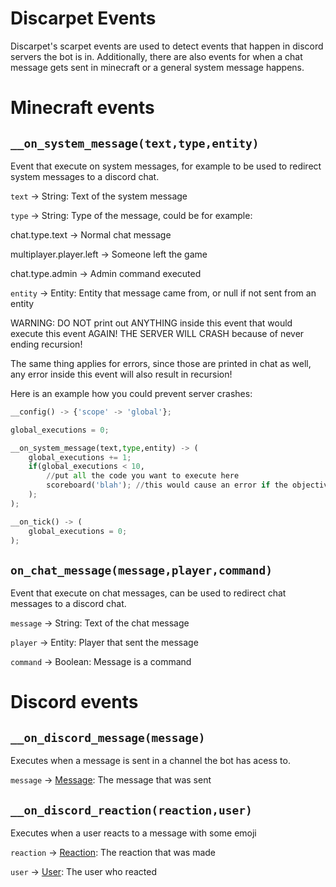 # Discarpet Events

Discarpet's scarpet events are used to detect events that happen in discord servers the bot is in. Additionally, there are also events for when a chat message gets sent in minecraft or a general system message happens.

# Minecraft events

## `__on_system_message(text,type,entity)`

Event that execute on system messages, for example to be used to redirect system messages to a discord chat.

`text` -> String: Text of the system message

`type` -> String: Type of the message, could be for example:
   
  chat.type.text -> Normal chat message

  multiplayer.player.left -> Someone left the game
  
  chat.type.admin -> Admin command executed

`entity` -> Entity: Entity that message came from, or null if not sent from an entity

WARNING: DO NOT print out ANYTHING inside this event that would execute this event AGAIN! THE SERVER WILL CRASH because of never ending recursion!

The same thing applies for errors, since those are printed in chat as well, any error inside this event will also result in recursion!

Here is an example how you could prevent server crashes:

```python
__config() -> {'scope' -> 'global'};

global_executions = 0;

__on_system_message(text,type,entity) -> (
    global_executions += 1;
    if(global_executions < 10,
        //put all the code you want to execute here
        scoreboard('blah'); //this would cause an error if the objective doesnt exist, which would instantly call the event again
    );
);

__on_tick() -> (
    global_executions = 0;
);
```

## `on_chat_message(message,player,command)`

Event that execute on chat messages, can be used to redirect chat messages to a discord chat.

`message` -> String: Text of the chat message

`player` -> Entity: Player that sent the message

`command` -> Boolean: Message is a command

# Discord events

## `__on_discord_message(message)`

Executes when a message is sent in a channel the bot has acess to.

`message` -> [Message](https://github.com/replaceitem/carpet-discarpet/blob/master/docs/Values.md#message): The message that was sent

## `__on_discord_reaction(reaction,user)`

Executes when a user reacts to a message with some emoji

`reaction` -> [Reaction](https://github.com/replaceitem/carpet-discarpet/blob/master/docs/Values.md#reaction): The reaction that was made

`user` -> [User](https://github.com/replaceitem/carpet-discarpet/blob/master/docs/Values.md#user): The user who reacted
